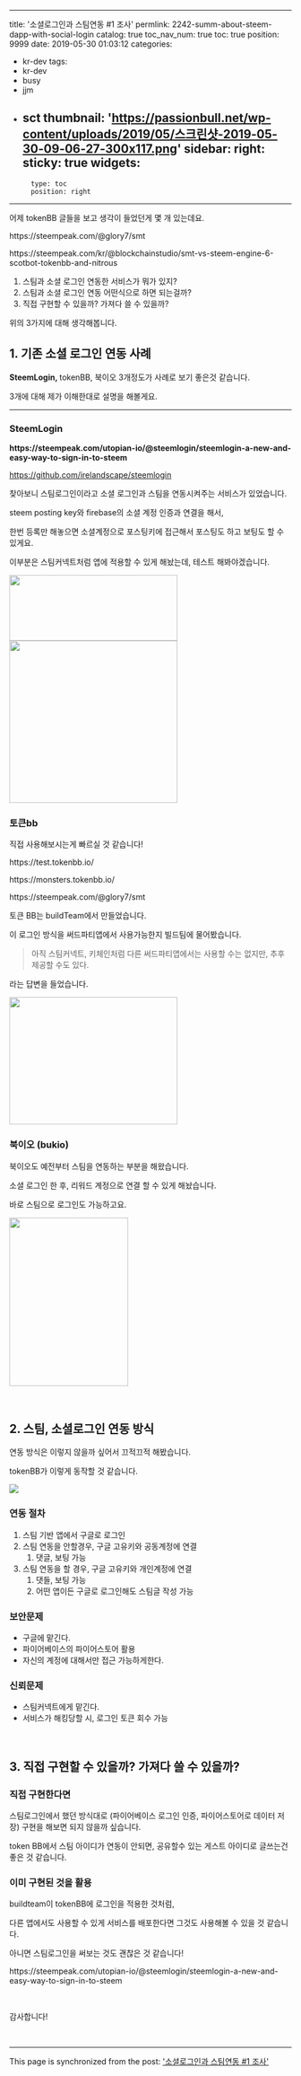 
---
title: '소셜로그인과 스팀연동 #1 조사'
permlink: 2242-summ-about-steem-dapp-with-social-login
catalog: true
toc_nav_num: true
toc: true
position: 9999
date: 2019-05-30 01:03:12
categories:
- kr-dev
tags:
- kr-dev
- busy
- jjm
- sct
thumbnail: 'https://passionbull.net/wp-content/uploads/2019/05/스크린샷-2019-05-30-09-06-27-300x117.png'
sidebar:
    right:
        sticky: true
widgets:
    -
        type: toc
        position: right
---


<p>어제 tokenBB 글들을 보고 생각이 들었던게 몇 개 있는데요.</p>
<p>https://steempeak.com/@glory7/smt</p>
<p>https://steempeak.com/kr/@blockchainstudio/smt-vs-steem-engine-6-scotbot-tokenbb-and-nitrous</p>
<ol>
<li>스팀과 소셜 로그인 연동한 서비스가 뭐가 있지?</li>
<li>스팀과 소셜 로그인 연동 어떤식으로 하면 되는걸까?</li>
<li>직접 구현할 수 있을까? 가져다 쓸 수 있을까?</li>
</ol>
<p>위의 3가지에 대해 생각해봅니다.</p>
<h2>1. 기존 소셜 로그인 연동 사례</h2>
<p><strong>SteemLogin, </strong>tokenBB, 북이오 3개정도가 사례로 보기 좋은것 같습니다.</p>
<p>3개에 대해 제가 이해한대로 설명을 해볼게요.</p>
<hr />
<h3>SteemLogin</h3>
<p><strong>https://steempeak.com/utopian-io/@steemlogin/steemlogin-a-new-and-easy-way-to-sign-in-to-steem</strong></p>

https://github.com/irelandscape/steemlogin

<p>찾아보니 스팀로그인이라고 소셜 로그인과 스팀을 연동시켜주는 서비스가 있었습니다.</p>
<p>steem posting key와 firebase의 소셜 계정 인증과 연결을 해서,</p>
<p>한번 등록만 해놓으면 소셜계정으로 포스팅키에 접근해서 포스팅도 하고 보팅도 할 수 있게요.</p>
<p>이부분은 스팀커넥트처럼 앱에 적용할 수 있게 해놨는데, 테스트 해봐야겠습니다.</p>
<p><img class="alignnone size-medium wp-image-2248" src="https://passionbull.net/wp-content/uploads/2019/05/스크린샷-2019-05-30-09-06-27-300x117.png" alt="" width="300" height="117" srcset="https://passionbull.net/wp-content/uploads/2019/05/스크린샷-2019-05-30-09-06-27-300x117.png 300w, https://passionbull.net/wp-content/uploads/2019/05/스크린샷-2019-05-30-09-06-27.png 729w" sizes="(max-width: 300px) 100vw, 300px" /> <img class="alignnone size-medium wp-image-2249" src="https://passionbull.net/wp-content/uploads/2019/05/스크린샷-2019-05-30-09-04-18-300x289.png" alt="" width="300" height="289" srcset="https://passionbull.net/wp-content/uploads/2019/05/스크린샷-2019-05-30-09-04-18-300x289.png 300w, https://passionbull.net/wp-content/uploads/2019/05/스크린샷-2019-05-30-09-04-18.png 383w" sizes="(max-width: 300px) 100vw, 300px" /></p>
<h3>토큰bb</h3>
<p>직접 사용해보시는게 빠르실 것 같습니다!</p>
<p>https://test.tokenbb.io/</p>
<p>https://monsters.tokenbb.io/</p>
<p>https://steempeak.com/@glory7/smt</p>
<p>토큰 BB는 buildTeam에서 만들었습니다.</p>
<p>이 로그인 방식을 써드파티앱에서 사용가능한지 빌드팀에 물어봤습니다.</p>

> 아직 스팀커넥트, 키체인처럼 다른 써드파티앱에서는 사용할 수는 없지만, 추후 제공할 수도 있다. 

라는 답변을 들었습니다.

<p><img class="alignnone size-medium wp-image-2250" src="https://passionbull.net/wp-content/uploads/2019/05/스크린샷-2019-05-30-08-59-44-300x227.png" alt="" width="300" height="227" srcset="https://passionbull.net/wp-content/uploads/2019/05/스크린샷-2019-05-30-08-59-44-300x227.png 300w, https://passionbull.net/wp-content/uploads/2019/05/스크린샷-2019-05-30-08-59-44.png 396w" sizes="(max-width: 300px) 100vw, 300px" /></p>
<h3>북이오 (bukio)</h3>
<p>북이오도 예전부터 스팀을 연동하는 부분을 해왔습니다.</p>
<p>소셜 로그인 한 후, 리워드 계정으로 연결 할 수 있게 해놨습니다.</p>
<p>바로 스팀으로 로그인도 가능하고요.</p>
<p><img class="alignnone size-medium wp-image-2251" src="https://passionbull.net/wp-content/uploads/2019/05/스크린샷-2019-05-30-08-59-18-212x300.png" alt="" width="212" height="300" srcset="https://passionbull.net/wp-content/uploads/2019/05/스크린샷-2019-05-30-08-59-18-212x300.png 212w, https://passionbull.net/wp-content/uploads/2019/05/스크린샷-2019-05-30-08-59-18.png 318w" sizes="(max-width: 212px) 100vw, 212px" /></p>
<p> </p>
<h2>2. 스팀, 소셜로그인 연동 방식</h2>
<p>연동 방식은 이렇지 않을까 싶어서 끄적끄적 해봤습니다.</p>

tokenBB가 이렇게 동작할 것 같습니다.


![](https://steemitimages.com/300x0/https://passionbull.net/wp-content/uploads/2019/05/190530_082757_3135722436432426442952.jpg)

<h3>연동 절차</h3>
<ol>
<li>스팀 기반 앱에서 구글로 로그인</li>
<li>스팀 연동을 안할경우, 구글 고유키와 공동계정에 연결
<ol>
<li>댓글, 보팅 가능</li>
</ol>
</li>
<li>스팀 연동을 할 경우, 구글 고유키와 개인계정에 연결
<ol>
<li>댓들, 보팅 가능</li>
<li>어떤 앱이든 구글로 로그인해도 스팀글 작성 가능</li>
</ol>
</li>
</ol>
<h3>보안문제</h3>
<ul>
<li>구글에 맡긴다.</li>
<li>파이어베이스의 파이어스토어 활용</li>
<li>자신의 계정에 대해서만 접근 가능하게한다.</li>
</ul>
<h3>신뢰문제</h3>
<ul>
<li>스팀커넥트에게 맡긴다.</li>
<li>서비스가 해킹당할 시, 로그인 토큰 회수 가능</li>
</ul>
<p> </p>
<h2>3. 직접 구현할 수 있을까? 가져다 쓸 수 있을까?</h2>
<h3>직접 구현한다면</h3>
<p>스팀로그인에서 했던 방식대로 (파이어베이스 로그인 인증, 파이어스토어로 데이터 저장) 구현을 해보면 되지 않을까 싶습니다.</p>

token BB에서 스팀 아이디가 연동이 안되면, 공유할수 있는 게스트 아이디로 글쓰는건 좋은 것 같습니다.

<h3>이미 구현된 것을 활용</h3>

 buildteam이 tokenBB에 로그인을 적용한 것처럼,

다른 앱에서도 사용할 수 있게 서비스를 배포한다면 그것도 사용해볼 수 있을 것 같습니다.

<p>아니면 스팀로그인을 써보는 것도 괜찮은 것 같습니다!</p>
<p>https://steempeak.com/utopian-io/@steemlogin/steemlogin-a-new-and-easy-way-to-sign-in-to-steem</p>
<p> </p>
<p>감사합니다!</p>
<p> </p>


- - -

This page is synchronized from the post: ['소셜로그인과 스팀연동 #1 조사'](https://steemit.com/@jacobyu/2242-summ-about-steem-dapp-with-social-login)
